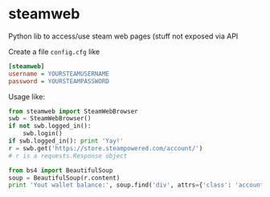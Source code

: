 # steamweb
Python lib to access/use steam web pages (stuff not exposed via API

Create a file `config.cfg` like
```cfg
[steamweb]
username = YOURSTEAMUSERNAME
password = YOURSTEAMPASSWORD
```



Usage like:
```python
from steamweb import SteamWebBrowser
swb = SteamWebBrowser()
if not swb.logged_in():
    swb.login()
if swb.logged_in(): print 'Yay!'
r = swb.get('https://store.steampowered.com/account/')
# r is a requests.Response object

from bs4 import BeautifulSoup
soup = BeautifulSoup(r.content)
print 'Yout wallet balance:', soup.find('div', attrs={'class': 'accountData price'}).get_text()
```
